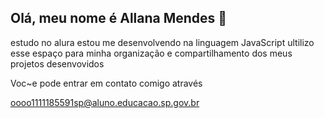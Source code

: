 ## Olá,  meu nome é Allana Mendes  👋
estudo no alura 
estou me desenvolvendo na linguagem JavaScript
ultilizo esse espaço para minha organização e compartilhamento dos meus projetos desenvovidos 

Voc~e pode entrar em contato comigo através 

oooo1111185591sp@aluno.educacao.sp.gov.br
